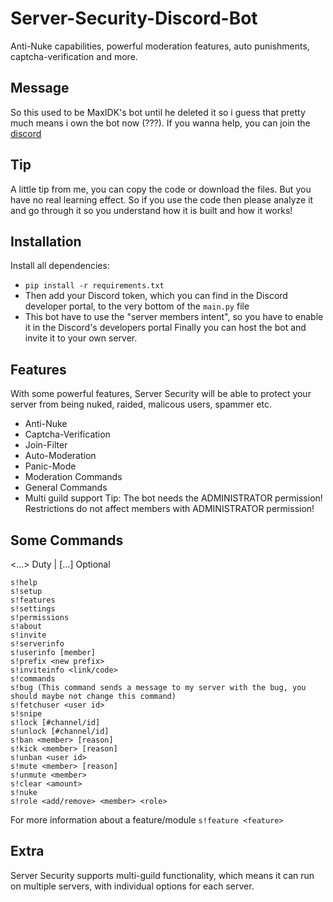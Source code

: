 # Server-Security-Discord-Bot
Anti-Nuke capabilities, powerful moderation features, auto punishments, captcha-verification and more.

## Message
So this used to be MaxIDK's bot until he deleted it so i guess that pretty much means i own the bot now (???). If you wanna help, you can join the [discord](https://discord.gg/f8hBWvft8z)

## Tip
A little tip from me, you can copy the code or download the files. But you have no real learning effect. So if you use the code then please analyze it and go through it so you understand how it is built and how it works! 


## Installation
Install all dependencies:
* `pip install -r requirements.txt`
* Then add your Discord token, which you can find in the Discord developer portal, to the very bottom of the `main.py` file 
* This bot have to use the "server members intent", so you have to enable it in the Discord's developers portal
Finally you can host the bot and invite it to your own server.


## Features
With some powerful features, Server Security will be able to protect your server from being nuked, raided, malicous users, spammer etc.
* Anti-Nuke
* Captcha-Verification
* Join-Filter
* Auto-Moderation
* Panic-Mode
* Moderation Commands
* General Commands
* Multi guild support
Tip: The bot needs the ADMINISTRATOR permission! Restrictions do not affect members with ADMINISTRATOR permission!


## Some Commands
<...> Duty | [...] Optional
```
s!help
s!setup
s!features
s!settings
s!permissions
s!about
s!invite
s!serverinfo
s!userinfo [member]
s!prefix <new prefix>
s!inviteinfo <link/code>
s!commands
s!bug (This command sends a message to my server with the bug, you should maybe not change this command)
s!fetchuser <user id>
s!snipe
s!lock [#channel/id]
s!unlock [#channel/id]
s!ban <member> [reason]
s!kick <member> [reason] 
s!unban <user id>
s!mute <member> [reason]
s!unmute <member>
s!clear <amount>
s!nuke
s!role <add/remove> <member> <role>
```
For more information about a feature/module `s!feature <feature>`

## Extra
Server Security supports multi-guild functionality, which means it can run on multiple servers, with individual options for each server.
